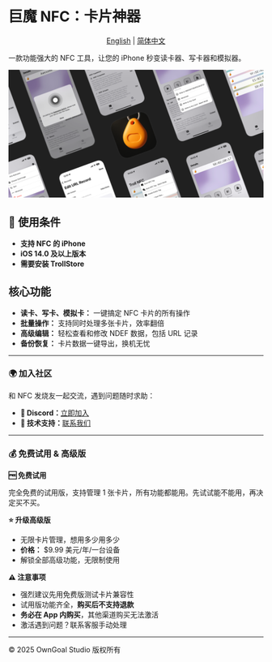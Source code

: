 # 巨魔 NFC：卡片神器

<p align="center">
  <a href="README.md">English</a> |
  <a href="README_CN.md">简体中文</a>
</p>

</div>

一款功能强大的 NFC 工具，让您的 iPhone 秒变读卡器、写卡器和模拟器。

![Preview Banner](./Resources/banner.png)

## 📱 使用条件

- **支持 NFC 的 iPhone**
- **iOS 14.0 及以上版本**
- **需要安装 TrollStore**

## 核心功能

- **读卡、写卡、模拟卡：** 一键搞定 NFC 卡片的所有操作
- **批量操作：** 支持同时处理多张卡片，效率翻倍
- **高级编辑：** 轻松查看和修改 NDEF 数据，包括 URL 记录
- **备份恢复：** 卡片数据一键导出，换机无忧

---

### 🌍 加入社区

和 NFC 发烧友一起交流，遇到问题随时求助：

- **💬 Discord：**[立即加入](https://discord.gg/P2Hn82zS)
- **📧 技术支持：**[联系我们](mailto:82flex@gmail.com)

---

### 💰 免费试用 & 高级版

**🆓 免费试用**

完全免费的试用版，支持管理 1 张卡片，所有功能都能用。先试试能不能用，再决定买不买。

**⭐ 升级高级版**

- 无限卡片管理，想用多少用多少
- **价格：** $9.99 美元/年/一台设备
- 解锁全部高级功能，无限制使用

**⚠️ 注意事项**

- 强烈建议先用免费版测试卡片兼容性
- 试用版功能齐全，**购买后不支持退款**
- **务必在 App 内购买**，其他渠道购买无法激活
- 激活遇到问题？联系客服手动处理

---

©️ 2025 OwnGoal Studio 版权所有